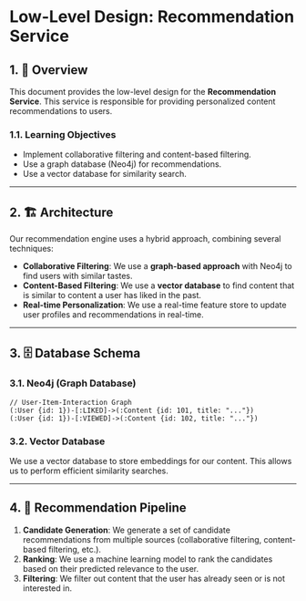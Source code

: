 # Low-Level Design: Recommendation Service

## 1. 🎯 Overview

This document provides the low-level design for the **Recommendation Service**. This service is responsible for providing personalized content recommendations to users.

### 1.1. Learning Objectives

-   Implement collaborative filtering and content-based filtering.
-   Use a graph database (Neo4j) for recommendations.
-   Use a vector database for similarity search.

---

## 2. 🏗️ Architecture

Our recommendation engine uses a hybrid approach, combining several techniques:

-   **Collaborative Filtering**: We use a **graph-based approach** with Neo4j to find users with similar tastes.
-   **Content-Based Filtering**: We use a **vector database** to find content that is similar to content a user has liked in the past.
-   **Real-time Personalization**: We use a real-time feature store to update user profiles and recommendations in real-time.

---

## 3. 🗄️ Database Schema

### 3.1. Neo4j (Graph Database)

```cypher
// User-Item-Interaction Graph
(:User {id: 1})-[:LIKED]->(:Content {id: 101, title: "..."})
(:User {id: 1})-[:VIEWED]->(:Content {id: 102, title: "..."})
```

### 3.2. Vector Database

We use a vector database to store embeddings for our content. This allows us to perform efficient similarity searches.

---

## 4. 🚀 Recommendation Pipeline

1.  **Candidate Generation**: We generate a set of candidate recommendations from multiple sources (collaborative filtering, content-based filtering, etc.).
2.  **Ranking**: We use a machine learning model to rank the candidates based on their predicted relevance to the user.
3.  **Filtering**: We filter out content that the user has already seen or is not interested in.
